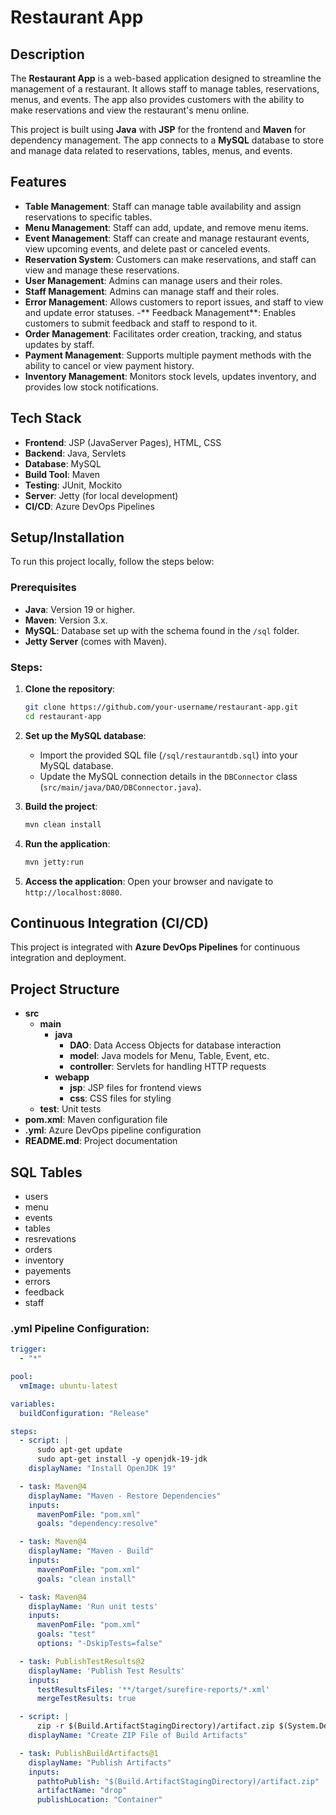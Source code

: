 # Restaurant App

## Description

The **Restaurant App** is a web-based application designed to streamline the management of a restaurant. It allows staff to manage tables, reservations, menus, and events. The app also provides customers with the ability to make reservations and view the restaurant's menu online.

This project is built using **Java** with **JSP** for the frontend and **Maven** for dependency management. The app connects to a **MySQL** database to store and manage data related to reservations, tables, menus, and events.

## Features

- **Table Management**: Staff can manage table availability and assign reservations to specific tables.
- **Menu Management**: Staff can add, update, and remove menu items.
- **Event Management**: Staff can create and manage restaurant events, view upcoming events, and delete past or canceled events.
- **Reservation System**: Customers can make reservations, and staff can view and manage these reservations.
- **User Management**: Admins can manage users and their roles.
- **Staff Management**: Admins can manage staff and their roles.
- **Error Management**: Allows customers to report issues, and staff to view and update error statuses.
-** Feedback Management**: Enables customers to submit feedback and staff to respond to it.
- **Order Management**: Facilitates order creation, tracking, and status updates by staff.
- **Payment Management**: Supports multiple payment methods with the ability to cancel or view payment history.
- **Inventory Management**: Monitors stock levels, updates inventory, and provides low stock notifications.

## Tech Stack

- **Frontend**: JSP (JavaServer Pages), HTML, CSS
- **Backend**: Java, Servlets
- **Database**: MySQL
- **Build Tool**: Maven
- **Testing**: JUnit, Mockito
- **Server**: Jetty (for local development)
- **CI/CD**: Azure DevOps Pipelines

## Setup/Installation

To run this project locally, follow the steps below:

### Prerequisites
- **Java**: Version 19 or higher.
- **Maven**: Version 3.x.
- **MySQL**: Database set up with the schema found in the `/sql` folder.
- **Jetty Server** (comes with Maven).

### Steps:

1. **Clone the repository**:
    ```bash
    git clone https://github.com/your-username/restaurant-app.git
    cd restaurant-app
    ```

2. **Set up the MySQL database**:
    - Import the provided SQL file (`/sql/restaurantdb.sql`) into your MySQL database.
    - Update the MySQL connection details in the `DBConnector` class (`src/main/java/DAO/DBConnector.java`).

3. **Build the project**:
    ```bash
    mvn clean install
    ```

4. **Run the application**:
    ```bash
    mvn jetty:run
    ```

5. **Access the application**:
    Open your browser and navigate to `http://localhost:8080`.

## Continuous Integration (CI/CD)

This project is integrated with **Azure DevOps Pipelines** for continuous integration and deployment.

## Project Structure

- **src**
  - **main**
    - **java**
      - **DAO**: Data Access Objects for database interaction
      - **model**: Java models for Menu, Table, Event, etc.
      - **controller**: Servlets for handling HTTP requests
    - **webapp**
      - **jsp**: JSP files for frontend views
      - **css**: CSS files for styling
  - **test**: Unit tests
- **pom.xml**: Maven configuration file
- **.yml**: Azure DevOps pipeline configuration
- **README.md**: Project documentation



## SQL Tables

- users
- menu
- events
- tables
- resrevations
- orders
- inventory
- payements
- errors
- feedback
- staff

### .yml Pipeline Configuration:

```yaml
trigger:
  - "*"

pool:
  vmImage: ubuntu-latest

variables:
  buildConfiguration: "Release"

steps:
  - script: |
      sudo apt-get update
      sudo apt-get install -y openjdk-19-jdk
    displayName: "Install OpenJDK 19"

  - task: Maven@4
    displayName: "Maven - Restore Dependencies"
    inputs:
      mavenPomFile: "pom.xml"
      goals: "dependency:resolve"

  - task: Maven@4
    displayName: "Maven - Build"
    inputs:
      mavenPomFile: "pom.xml"
      goals: "clean install"

  - task: Maven@4
    displayName: 'Run unit tests'
    inputs:
      mavenPomFile: "pom.xml"
      goals: "test"
      options: "-DskipTests=false"

  - task: PublishTestResults@2
    displayName: 'Publish Test Results'
    inputs:
      testResultsFiles: '**/target/surefire-reports/*.xml'
      mergeTestResults: true

  - script: |
      zip -r $(Build.ArtifactStagingDirectory)/artifact.zip $(System.DefaultWorkingDirectory)/target
    displayName: "Create ZIP File of Build Artifacts"

  - task: PublishBuildArtifacts@1
    displayName: "Publish Artifacts"
    inputs:
      pathtoPublish: "$(Build.ArtifactStagingDirectory)/artifact.zip"
      artifactName: "drop"
      publishLocation: "Container"

